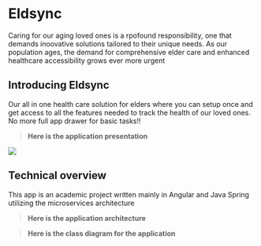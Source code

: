 # Eldsync

Caring for our aging loved ones is a rpofound responsibility, one that demands inoovative solutions tailored to their unique needs. As our population ages, the demand for comprehensive elder care and enhanced healthcare accessibility grows ever more urgent 

## Introducing Eldsync

Our all in one health care solution for elders where you can setup once and get access to all the features needed to track the health of our loved ones. No more full app drawer for basic tasks!! 

> **Here is the application presentation**

<img src="https://drive.google.com/uc?id=17BKiQRbPIY6fX0hYLzo7XwwPFUzF-tpg" />


## Technical overview 

This app is an academic project written mainly in Angular and Java Spring utilizing the microservices architecture
> **Here is the application architecture**


> **Here is the class diagram for the application**
